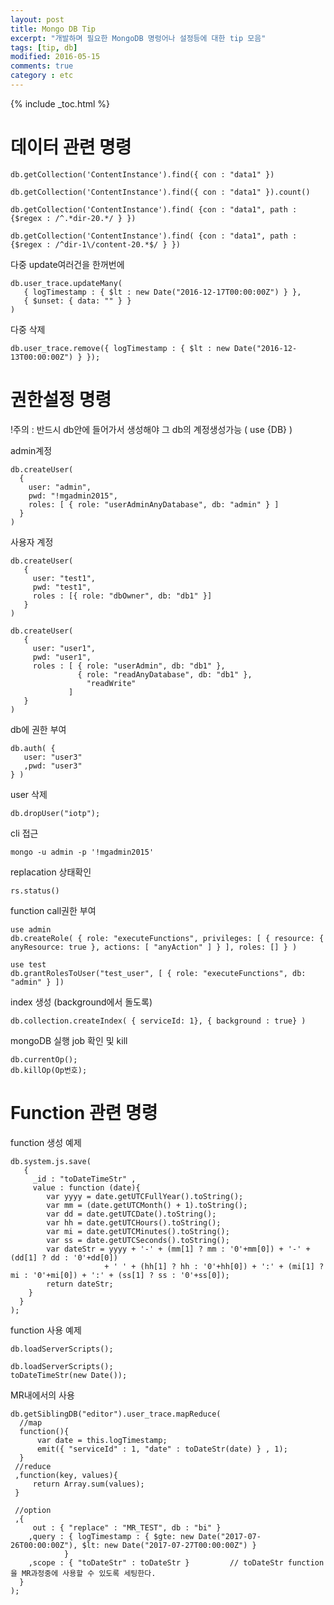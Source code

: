 ```yaml
---
layout: post
title: Mongo DB Tip
excerpt: "개발하며 필요한 MongoDB 명렁어나 설정등에 대한 tip 모음"
tags: [tip, db]
modified: 2016-05-15
comments: true
category : etc
---
```


{% include _toc.html %}


데이터 관련 명령
==============================

~~~~~
db.getCollection('ContentInstance').find({ con : "data1" })

db.getCollection('ContentInstance').find({ con : "data1" }).count()

db.getCollection('ContentInstance').find( {con : "data1", path : {$regex : /^.*dir-20.*/ } })

db.getCollection('ContentInstance').find( {con : "data1", path : {$regex : /^dir-1\/content-20.*$/ } })
~~~~~


다중 update여러건을 한꺼번에
~~~
db.user_trace.updateMany(
   { logTimestamp : { $lt : new Date("2016-12-17T00:00:00Z") } },
   { $unset: { data: "" } }
)
~~~

다중 삭제

~~~
db.user_trace.remove({ logTimestamp : { $lt : new Date("2016-12-13T00:00:00Z") } });
~~~


권한설정 명령
==============================

!주의 : 반드시 db안에 들어가서 생성해야 그 db의 계정생성가능 ( use {DB} )

admin계정

~~~~~
db.createUser(
  {
    user: "admin",
    pwd: "!mgadmin2015",
    roles: [ { role: "userAdminAnyDatabase", db: "admin" } ]
  }
)
~~~~~


사용자 계정

~~~~~
db.createUser(
   {
     user: "test1",
     pwd: "test1",
     roles : [{ role: "dbOwner", db: "db1" }]
   }
)

db.createUser(
   {
     user: "user1",
     pwd: "user1",
     roles : [ { role: "userAdmin", db: "db1" },
               { role: "readAnyDatabase", db: "db1" },
                 "readWrite"
             ]
   }
)
~~~~~


db에 권한 부여

~~~~~
db.auth( {
   user: "user3"
   ,pwd: "user3"
} )
~~~~~


user 삭제

`db.dropUser("iotp");`


cli 접근

`mongo -u admin -p '!mgadmin2015'`


replacation 상태확인

`rs.status()`



function call권한 부여

~~~
use admin
db.createRole( { role: "executeFunctions", privileges: [ { resource: { anyResource: true }, actions: [ "anyAction" ] } ], roles: [] } ) 

use test
db.grantRolesToUser("test_user", [ { role: "executeFunctions", db: "admin" } ])
~~~

index 생성 (background에서 돌도록)

~~~
db.collection.createIndex( { serviceId: 1}, { background : true} )
~~~


mongoDB 실행 job 확인 및 kill

~~~
db.currentOp();
db.killOp(Op번호);
~~~


Function 관련 명령
==============================

function 생성 예제

~~~
db.system.js.save(
   {
     _id : "toDateTimeStr" ,
     value : function (date){ 
        var yyyy = date.getUTCFullYear().toString();
        var mm = (date.getUTCMonth() + 1).toString();
        var dd = date.getUTCDate().toString();
        var hh = date.getUTCHours().toString();
        var mi = date.getUTCMinutes().toString();
        var ss = date.getUTCSeconds().toString();
        var dateStr = yyyy + '-' + (mm[1] ? mm : '0'+mm[0]) + '-' + (dd[1] ? dd : '0'+dd[0])
                     + ' ' + (hh[1] ? hh : '0'+hh[0]) + ':' + (mi[1] ? mi : '0'+mi[0]) + ':' + (ss[1] ? ss : '0'+ss[0]);
        return dateStr;
    }
  }
);
~~~

function 사용 예제

~~~
db.loadServerScripts();

db.loadServerScripts();
toDateTimeStr(new Date());
~~~

MR내에서의 사용

~~~
db.getSiblingDB("editor").user_trace.mapReduce(
  //map
  function(){
      var date = this.logTimestamp;
      emit({ "serviceId" : 1, "date" : toDateStr(date) } , 1);
  }
 //reduce
 ,function(key, values){
     return Array.sum(values);
 }
      
 //option
 ,{
     out : { "replace" : "MR_TEST", db : "bi" }
    ,query : { logTimestamp : { $gte: new Date("2017-07-26T00:00:00Z"), $lt: new Date("2017-07-27T00:00:00Z") }
            }
    ,scope : { "toDateStr" : toDateStr }         // toDateStr function을 MR과정중에 사용할 수 있도록 세팅한다.               
  }        
);

~~~

